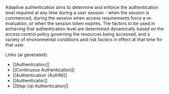 Adaptive authentication aims to determine and enforce the authentication level required at any time during a user session - when the session is commenced, during the session when access requirements force a re-evaluation, or when the session token expires. The factors to be used in achieving that authentication level are determined dynamically based on the access control policy governing the resources being accessed, and a variety of environmental conditions and risk factors in effect at that time for that user.

Links (ai generated):
 - [[Authentication]]
 - [[Continuous Authentication]]
 - [[Authentication (AuthN)]]
 - [[Authenticator]]
 - [[Step-Up Authentication]]
